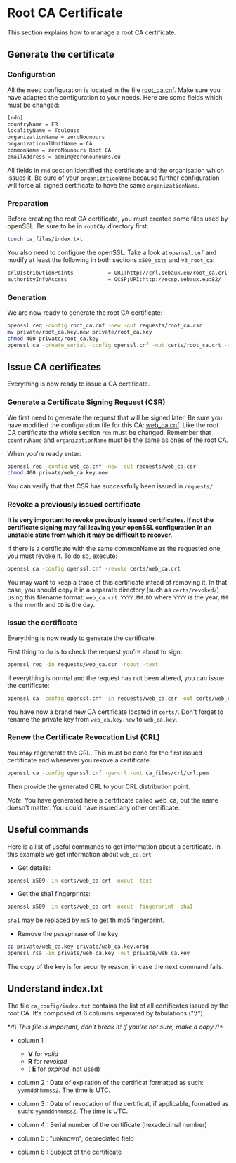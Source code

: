 Root CA Certificate
===================

This section explains how to manage a root CA certificate.


Generate the certificate
------------------------

### Configuration

All the need configuration is located in the file [root_ca.cnf][root_ca]. Make
sure you have adapted the configuration to your needs. Here are some fields
which must be changed:
```bash
[rdn]
countryName = FR
localityName = Toulouse
organizationName = zeroNounours
organizationalUnitName = CA
commonName = zeroNounours Root CA
emailAddress = admin@zeronounours.eu
```

All fields in `rnd` section identified the certificate and the organisation
which issues it. Be sure of your `organizationName` because further
configuration will force all signed certificate to have the same
`organizationName`.


### Preparation

Before creating the root CA certificate, you must created some files used by
openSSL. Be sure to be in `rootCA/` directory first.
```bash
touch ca_files/index.txt
```

You also need to configure the openSSL. Take a look at `openssl.cnf` and
modify at least the following in both sections `x509_exts` and `v3_root_ca`:
```bash
crlDistributionPoints           = URI:http://crl.sebaux.eu/root_ca.crl
authorityInfoAccess             = OCSP;URI:http://ocsp.sebaux.eu:82/
```


### Generation

We are now ready to generate the root CA certificate:
```bash
openssl req -config root_ca.cnf -new -out requests/root_ca.csr
mv private/root_ca.key.new private/root_ca.key
chmod 400 private/root_ca.key
openssl ca -create_serial -config openssl.cnf -out certs/root_ca.crt -days 3650 -batch -keyfile private/root_ca.key -selfsign -extensions v3_root_ca -infiles requests/root_ca.csr
```


Issue CA certificates
---------------------

Everything is now ready to issue a CA certificate.


### Generate a Certificate Signing Request (CSR)

We first need to generate the request that will be signed later. Be sure you
have modified the configuration file for this CA: [web_ca.cnf][web_ca]. Like
the root CA certificate the whole section `rdn` must be changed. Remember that
`countryName` and `organizationName` must be the same as ones of the root CA.

When you're ready enter:
```bash
openssl req -config web_ca.cnf -new -out requests/web_ca.csr
chmod 400 private/web_ca.key.new
```

You can verify that that CSR has successfully been issued in `requests/`.


### Revoke a previously issued certificate

__It is very important to revoke previously issued certificates. If not the
certificate signing may fail leaving your openSSL configuration in an unstable
state from which it may be difficult to recover.__

If there is a certificate with the same commonName as the requested one, you
must revoke it. To do so, execute:
```bash
openssl ca -config openssl.cnf -revoke certs/web_ca.crt
```

You may want to keep a trace of this certificate intead of removing it. In that
case, you should copy it in a separate directory (such as `certs/revoked/`)
using this filename format: `web_ca.crt.YYYY.MM.DD` where `YYYY` is the year,
`MM` is the month and `DD` is the day.


### Issue the certificate

Everything is now ready to generate the certificate.

First thing to do is to check the request you're about to sign:
```bash
openssl req -in requests/web_ca.csr -noout -text
```

If everything is normal and the request has not been altered, you can issue the
certificate:
```bash
openssl ca -config openssl.cnf -in requests/web_ca.csr -out certs/web_ca.crt
```

You have now a brand new CA certificate located in `certs/`. Don't forget to
rename the private key from `web_ca.key.new` to `web_ca.key`.


### Renew the Certificate Revocation List (CRL)

You may regenerate the CRL. This must be done for the first issued certificate
and whenever you rekove a certificate.
```bash
openssl ca -config openssl.cnf -gencrl -out ca_files/crl/crl.pem
```

Then provide the generated CRL to your CRL distribution point.


_Note_: You have generated here a certificate called web_ca, but the name
doesn't matter. You could have issued any other certificate.


Useful commands
---------------

Here is a list of useful commands to get information about a certificate. In
this example we get information about `web_ca.crt`

- Get details:
```bash
openssl x509 -in certs/web_ca.crt -noout -text
```

- Get the sha1 fingerprints:
```bash
openssl x509 -in certs/web_ca.crt -noout -fingerprint -sha1
```
`sha1` may be replaced by `md5` to get th md5 fingerprint.

- Remove the passphrase of the key:
```bash
cp private/web_ca.key private/wab_ca.key.orig
openssl rsa -in private/web_ca.key -out private/web_ca.key
```
The copy of the key is for security reason, in case the next command fails.


Understand index.txt
--------------------

The file `ca_config/index.txt` contains the list of all certificates issued by
the root CA. It's composed of 6 columns separated by tabulations ("\t").

**/!\ This file is important, don't break it! If you're not sure, make a copy
/!\**

- column 1 :
  * __V__ for _valid_
  * __R__ for _revoked_
  * ( __E__ for _expired_, not used)

- column 2 :
Date of expiration of the certificat formatted as such: `yymmddhhmmssZ`.
The time is UTC.

- column 3 :
Date of revocation of the certificat, if applicable, formatted as such:
 `yymmddhhmmssZ`.
The time is UTC.

- column 4 :
Serial number of the certificate (hexadecimal number)

- column 5 :
"unknown", depreciated field

- column 6 :
Subject of the certificate


[root_ca]: root_ca.cnf
[web_ca]: web_ca.cnf
